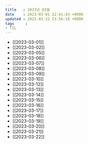 ```yaml
---
title   : 2023년 03월 
date    : 2023-03-01 22:41:43 +0900
updated : 2023-03-22 23:56:18 +0900
tags     : 
- TIL
---
```

- [[2023-03-01]]
- [[2023-03-02]]
- [[2023-03-05]]
- [[2023-03-06]]
- [[2023-03-07]]
- [[2023-03-08]]
- [[2023-03-09]]
- [[2023-03-10]]
- [[2023-03-12]]
- [[2023-03-13]]
- [[2023-03-14]]
- [[2023-03-15]]
- [[2023-03-16]]
- [[2023-03-17]]
- [[2023-03-18]]
- [[2023-03-19]]
- [[2023-03-20]]
- [[2023-03-21]]
- [[2023-03-22]]
